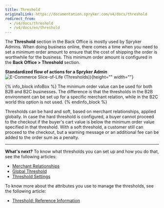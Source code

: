 ```yaml
---
title: Threshold
originalLink: https://documentation.spryker.com/v4/docs/threshold
redirect_from:
  - /v4/docs/threshold
  - /v4/docs/en/threshold
---
```


The **Threshold** section in the Back Office is mostly used by Spryker Admins.
When doing business online, there comes a time when you need to set a minimum order amount to ensure that the cost of shipping the order is worthwhile for the business. This minimum order amount is configured in the **Back Office > Threshold** section.

**Standardized flow of actions for a Spryker Admin**
![E-Commerce Slice-of-Life (Thresholds))](https://spryker.s3.eu-central-1.amazonaws.com/docs/User+Guides/Back+Office+User+Guides/Threshold/threshold-section.png){height="" width=""}

{% info_block infoBox %}
The minimum order value can be used for both B2B and B2C businesses. The difference is that the thresholds in the B2B environment can be set up for a specific merchant relation, while in the B2C world this option is not used.
{% endinfo_block %}

Thresholds can be hard and soft, based on merchant relationships, applied globally. In case the hard threshold is configured, a buyer cannot proceed to the checkout if the buyer's cart value is below the minimum order value specified in that threshold. With a soft threshold, a customer still can proceed to the checkout, but a warning message or an additional fee can be added to the order sum as a penalty. 
***
**What's next?**
To know what thresholds you can set up and how you do that, see the following articles:
* [Merchant Relationships](/docs/scos/dev/user-guides/202001.0/back-office-user-guide/thresholds/merchant-relationships/managing-merchant-relationships-thresholds.html)
* [Global Threshold](/docs/scos/dev/user-guides/202001.0/back-office-user-guide/thresholds/global-threshold/managing-global-threshold.html)
* [Threshold Settings](/docs/scos/dev/user-guides/202001.0/back-office-user-guide/thresholds/threshold-settings/managing-threshold-settings.html)

To know more about the attributes you use to manage the thresholds, see the following article:
* [Threshold: Reference Information](/docs/scos/dev/user-guides/202001.0/back-office-user-guide/thresholds/references/threshold-reference-information.html)

